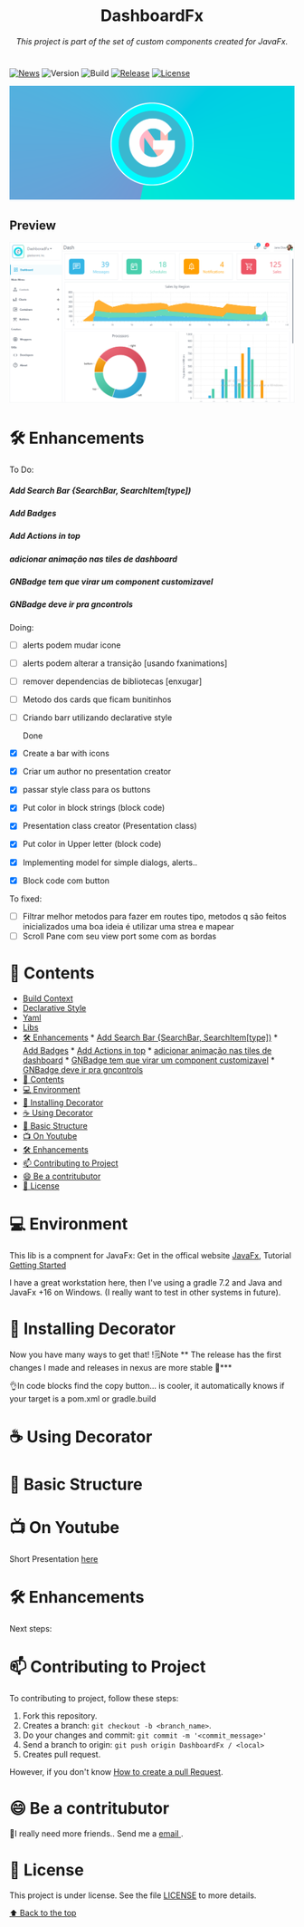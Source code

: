 <h1 align="center">DashboardFx</h1>
<h6 align="center"> This project is part of the set of custom components created for JavaFx. </h6>
<h1></h1>

[![News](https://img.shields.io/badge/News-1-brightgreen.svg?style=for-the-badge)](http://gleidson28.blogspot.com)
![Version](https://img.shields.io/badge/Version-0.3.22-green.svg?style=for-the-badge)
![Build](https://img.shields.io/badge/Build-2.2.31+253-gold.svg?style=for-the-badge)
[![Release](https://img.shields.io/badge/Release-v2.2.25-green.svg?style=for-the-badge)](https://github.com/gleidsonmt/GNDecorator/releases/tag/2.1.25)
[![License](https://img.shields.io/github/license/Gleidson28/GNDecorator.svg?style=for-the-badge)](https://github.com/gleidsonmt/GNDecorator/blob/master/LICENSE)


<p align="center">
  <img src="./src/main/resources/logo_flier.png"  />
</p>

## Preview

<p align="center">
  <img src="./src/main/resources/screen.png"  />
</p>

[//]: # (# Build Context)

[//]: # ()
[//]: # (# Declarative Style)

[//]: # ()
[//]: # (# Yaml)

[//]: # ()
[//]: # (# Libs)

# 🛠 Enhancements

To Do:

 ##### Add Search Bar {SearchBar, SearchItem[type])
 ##### Add Badges
 ##### Add Actions in top
 ##### adicionar animação nas tiles de dashboard
 ##### GNBadge tem que virar um component customizavel
 ##### GNBadge deve ir pra gncontrols
 


Doing:
- [ ] alerts podem mudar icone
- [ ] alerts podem alterar a transição [usando fxanimations]
- [ ] remover dependencias de bibliotecas [enxugar]
- [ ] Metodo dos cards que ficam bunitinhos
- [ ] Criando barr utilizando declarative style

  Done
- [X] Create a bar with icons
- [X] Criar um author no presentation creator
- [X] passar style class para os buttons
- [X] Put color in block strings (block code)
- [X] Presentation class creator (Presentation class)
- [X] Put color in Upper letter (block code)
- [X] Implementing model for simple dialogs, alerts..
- [X] Block code com button


To fixed:

- [ ] Filtrar melhor metodos para fazer em routes tipo, metodos q são feitos inicializados uma boa ideia é utilizar uma strea e mapear
- [ ] Scroll Pane com seu view port some com as bordas

# 📑 Contents

<!-- TOC -->
* [Build Context](#build-context)
* [Declarative Style](#declarative-style)
* [Yaml](#yaml)
* [Libs](#libs)
* [🛠 Enhancements](#-enhancements)
        * [Add Search Bar {SearchBar, SearchItem[type])](#add-search-bar-searchbar-searchitem-type-)
        * [Add Badges](#add-badges)
        * [Add Actions in top](#add-actions-in-top)
        * [adicionar animação nas tiles de dashboard](#adicionar-animao-nas-tiles-de-dashboard)
        * [GNBadge tem que virar um component customizavel](#gnbadge-tem-que-virar-um-component-customizavel)
        * [GNBadge deve ir pra gncontrols](#gnbadge-deve-ir-pra-gncontrols)
* [📑 Contents](#-contents)
* [💻 Environment](#-environment)
* [🚀 Installing Decorator](#-installing-decorator)
* [☕ Using Decorator](#-using-decorator)
* [🧬  Basic Structure](#-basic-structure)
* [📺 On Youtube](#-on-youtube)
* [🛠 Enhancements](#-enhancements)
* [📫 Contributing to Project](#-contributing-to-project)
* [😄 Be a contritubutor<br>](#-be-a-contritubutor-br)
* [📝 License](#-license)
<!-- TOC -->

# 💻 Environment


This lib is a compnent for JavaFx:   Get in the offical website [JavaFx](https://openjfx.io/), Tutorial [Getting Started](https://openjfx.io/openjfx-docs/)

I have a great workstation here, then I've using a gradle 7.2 and Java and JavaFx +16 on Windows. (I really want to test in other systems in future).

# 🚀 Installing Decorator

Now you have many ways to get that!
!🗒️Note ** The release has the first changes I made and releases in nexus are more stable 🥸***

👌In code blocks find the copy button... is cooler, it automatically knows if your target is a pom.xml or gradle.build


# ☕ Using Decorator

# 🧬  Basic Structure
 

# 📺 On Youtube
Short Presentation
[here](https://youtu.be/hZsYU7UbWmU)

# 🛠 Enhancements

Next steps:

# 📫 Contributing to Project
<!---Se o seu README for longo ou se você tiver algum processo ou etapas específicas que deseja que os contribuidores sigam, considere a criação de um arquivo CONTRIBUTING.md separado--->
To contributing to project, follow these steps:

1. Fork this repository.
2. Creates a branch: `git checkout -b <branch_name>`.
3. Do your changes and commit: `git commit -m '<commit_message>'`
4. Send a branch to origin: `git push origin DashboardFx / <local>`
5. Creates pull request.

However, if you don't know [How to create a pull Request](https://help.github.com/en/github/collaborating-with-issues-and-pull-requests/creating-a-pull-request).

# 😄 Be a contritubutor<br>

🤖I really need more friends.. Send me a  <a href='mailto:gleidisonmt@gmail.com?subject=Hi, I see you need my help!.. I am here.'> email <a/>.

# 📝 License

This project is under license. See the file [LICENSE](LICENSE.md) to more details.

[⬆ Back to the top](#GNDecorator)<br>
